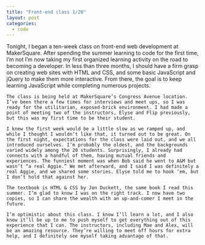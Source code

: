 ```yaml
---
title: "Front-end class 1/20"
layout: post
categories:
  - code
---
```

Tonight, I began a ten-week class on front-end web development at MakerSquare. After spending the summer learning to code for the first time, I’m not I’m now taking my first organized learning activity on the road to becoming a developer. In less than three months, I should have a firm grasp on creating web sites with HTML and CSS, and some basic JavaScript and jQuery to make them more interactive. From there, the goal is to keep learning JavaScript while completing numerous projects.

    The class is being held at MakerSquare’s Congress Avenue location. I’ve been there a few times for interviews and meet ups, so I was ready for the utilitarian, exposed-brick environment. I had made a point of meeting two of the instructors, Elyse and Flip previously, but this was my first time to be their student.

    I knew the first week would be a little slow as we ramped up, and while I thought I wouldn’t like that, it turned out to be great. On the first night, expectations for the class were laid out, and we all introduced ourselves. I’m probably the oldest, and the backgrounds varied widely among the 20 students. Surprisingly, I already had connects with a handful of them, having mutual friends and experiences. The funniest moment was when Bob said he went to A&M but wasn’t “a real Aggie.” We met afterward, and I said I was definitely a real Aggie, and we shared some stories. Elyse told me to hook ‘em, but I don’t hold that against her.

    The textbook is HTML & CSS by Jon Duckett, the same book I read this summer. I’m glad to know I was on the right track. I now have two copies, so I can share the wealth with an up-and-comer I meet in the future.

    I’m optimistic about this class. I know I’ll learn a lot, and I also know it’ll be up to me to push myself to get everything out of this experience that I can. The instructors, including Mae and Alex, will be an amazing resource. They’re willing to meet off hours for extra help, and I definitely see myself taking advantage of that.
